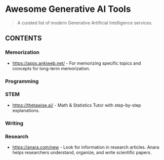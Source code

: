 # Awesome Generative AI Tools
> A curated list of modern Generative Artificial Intelligence services. 
## CONTENTS
### Memorization
- https://apps.ankiweb.net/ - For memorizing specific topics and concepts for long-term memorization.
### Programming
### STEM
- https://thetawise.ai/ - Math & Statistics Tutor with step-by-step explanations.
### Writing
### Research
- https://anara.com/new - Look for information in research articles. Anara helps researchers understand, organize, and write scientific papers.
